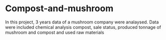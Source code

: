 # Compost-and-mushroom
In this project, 3 years data of a mushroom company were analaysed. Data were included chemical analysis compost, sale status, produced tonnage of mushroom and compost and used raw materials
